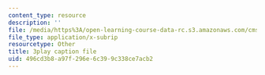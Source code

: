 ```yaml
---
content_type: resource
description: ''
file: /media/https%3A/open-learning-course-data-rc.s3.amazonaws.com/cms-608-game-design-fall-2010/496cd3b8a97f296e6c399c338ce7acb2_68571.srt
file_type: application/x-subrip
resourcetype: Other
title: 3play caption file
uid: 496cd3b8-a97f-296e-6c39-9c338ce7acb2
---
```

